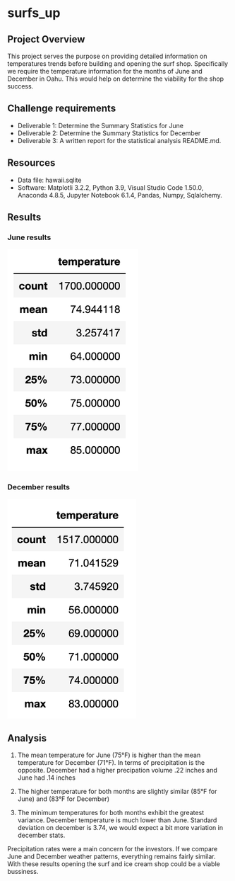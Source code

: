 # surfs_up

## Project Overview

This project serves the purpose on providing detailed information on temperatures trends before building and opening the surf shop. Specifically we require the temperature information for the months of June and December in Oahu. This would help on determine the viability for the shop success.

## Challenge requirements

- Deliverable 1: Determine the Summary Statistics for June
- Deliverable 2: Determine the Summary Statistics for December
- Deliverable 3: A written report for the statistical analysis README.md.

## Resources

- Data file: hawaii.sqlite
- Software: Matplotli 3.2.2, Python 3.9, Visual Studio Code 1.50.0, Anaconda 4.8.5, Jupyter Notebook 6.1.4, Pandas, Numpy, Sqlalchemy.

## Results 

### June results 

![Alt Text](https://github.com/ramonmhung/surfs_up/blob/main/Resources/june.png)

### December results 

![Alt Text](https://github.com/ramonmhung/surfs_up/blob/main/Resources/December.png)

## Analysis 

1. The mean temperature for June (75°F) is higher than the mean temperature for December (71°F). In terms of precipitation is the opposite. December had a higher precipation volume .22 inches and June had .14 inches

2. The higher temperature for both months are slightly similar (85°F for June) and (83°F for December)

3. The minimum temperatures for both months exhibit the greatest variance. December temperature is much lower than June. Standard deviation on december is 3.74, we would expect a bit more variation in december stats.

Precipitation rates were a main concern for the investors. If we compare June and December weather patterns, everything remains fairly similar. With these results opening the surf and ice cream shop could be a viable bussiness.

